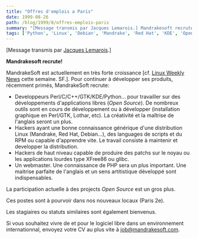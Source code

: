 ```yaml
---
title: "Offres d'emplois a Paris"
date: 1999-08-26
path: /blog/1999/8/offres-emplois-paris
summary: "[Message transmis par Jacques Lemarois.] Mandrakesoft recrute."
tags: ['Python', 'Linux', 'Debian', 'Mandrake', 'Red Hat', 'KDE', 'Open Source']
---
```


<P>[Message transmis par <A HREF="mailto:lemarois@mandrakesoft.com">Jacques Lemarois</A>.]</P>

<P><B>Mandrakesoft recrute!</B></P>

<P>MandrakeSoft est actuellement en très forte croissance [cf.
<A HREF="http://lwn.net/1999/0826/">Linux Weekly News</A> cette semaine. SF.].
Pour continuer à développer ses produits, récemment primés, MandrakeSoft
recrute:</P>

<UL>

<LI>Developpeurs Perl/C/C++/GTK/KDE/Python... pour travailler sur des
développements d'applications libres (<EM>Open Source</EM>). De nombreux
outils sont en cours de développement ou à développer (installation
graphique en Perl/GTK, Lothar, etc). La créativité et la maîtrise de
l'anglais seront un plus.
<LI>Hackers ayant une bonne connaissance générique d'une distribution
Linux (Mandrake, Red Hat, Debian...), des languages de scripts et du
RPM ou capable d'apprendre vite.  Le travail consiste à maintenir et
developper la distribution.
<LI>Hackers de haut niveau capable de produire des patchs sur le noyau ou
les applications lourdes type XFree86 ou glibc.
<LI>Un webmaster. Une connaissance de PHP sera un plus important. Une
maitrise parfaite de l'anglais et un sens artitistique développé sont
indispensables.
</UL>

<P>La participation actuelle à des projects <EM>Open Source</EM> est
un gros plus.</P>

<P>Ces postes sont à pourvoir dans nos nouveaux locaux (Paris 2e).</P>

<P>Les stagiaires ou statuts similaires sont également bienvenus.</P>

<P>Si vous souhaitez vivre de et pour le logiciel libre dans un environnement
internationnal, envoyez votre CV au plus vite à
<A HREF="mailto:job@mandrakesoft.com">job@mandrakesoft.com</A>.</P>


